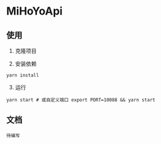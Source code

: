# MiHoYoApi

## 使用

1. 克隆项目

2. 安装依赖

  ```shell
  yarn install
  ```

3. 运行

  ```shell
  yarn start # 或自定义端口 export PORT=10088 && yarn start
  ```

## 文档

```shell
待编写
```
